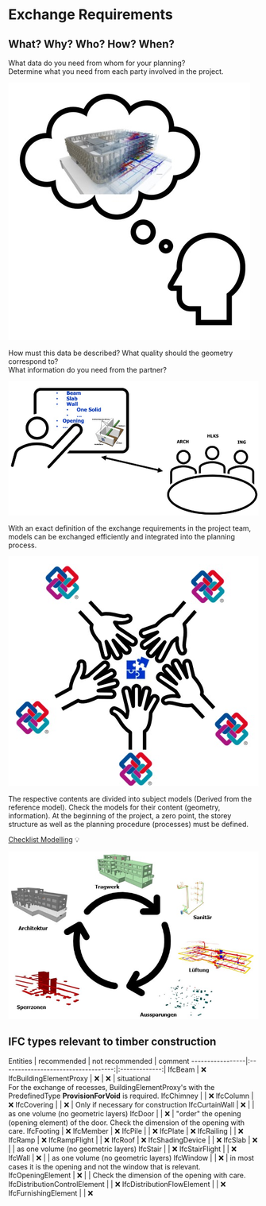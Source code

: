 # Exchange Requirements

## What? Why? Who? How? When?

What data do you need from whom for your planning? <br>
Determine what you need from each party involved in the project. 

![localized image](../img/what.jpg)

How must this data be described? What quality should the geometry correspond to?<br> What information do you need from the partner?


![localized image](../img/how.jpg)

With an exact definition of the exchange requirements in the project team, models can be exchanged efficiently and integrated into the planning process. 

![localized image](../img/why.jpg)

The respective contents are divided into subject models (Derived from the reference model). Check the models for their content (geometry, information). 
At the beginning of the project, a zero point, the storey structure as well as the planning procedure (processes) must be defined.

[Checklist Modelling](../2.Modellierung/modelling.en.md#ifc-model-setup--cadwork-export) :bulb:

![localized image](../img/fachmodelle.jpg)


## IFC types relevant to timber construction

Entities           | recommended                           | not recommended | comment
-----------------|:-----------------------------------:|:-------------:|
IfcBeam | :x:
IfcBuildingElementProxy | :x: | :x: | situational <br> For the exchange of recesses, BuildingElementProxy's with the PredefinedType **ProvisionForVoid** is required.
IfcChimney | | :x:
IfcColumn | :x:
IfcCovering | | :x: | Only if necessary for construction
IfcCurtainWall | :x: | |  as one volume (no geometric layers)
IfcDoor | | :x: | "order" the opening (opening element) of the door. Check the dimension of the opening with care.
IfcFooting | :x:
IfcMember | :x:
IfcPile | | :x:
IfcPlate | :x:
IfcRailing | | :x:
IfcRamp | :x:
IfcRampFlight | | :x:
IfcRoof | :x:
IfcShadingDevice | | :x:
IfcSlab | :x: |  | as one volume (no geometric layers)
IfcStair |  | :x:
IfcStairFlight | | :x:
IfcWall | :x: |  | as one volume (no geometric layers)
IfcWindow | | :x: | in most cases it is the opening and not the window that is relevant. 
IfcOpeningElement | :x: | | Check the dimension of the opening with care.
IfcDistributionControlElement | | :x:
IfcDistributionFlowElement | | :x:
IfcFurnishingElement | | :x: